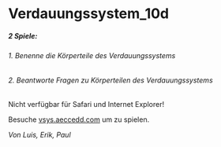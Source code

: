# Verdauungssystem_10d

##### 2 Spiele:
###### 1. Benenne die Körperteile des Verdauungssystems
###### 2. Beantworte Fragen zu Körperteilen des Verdauungssystems

Nicht verfügbar für Safari und Internet Explorer!

Besuche [vsys.aeccedd.com](http://vsys.aeccedd.com/ "Title") um zu spielen.

*Von Luis, Erik, Paul*
